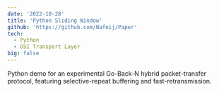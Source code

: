```yaml
---
date: '2022-10-28'
title: 'Python Sliding Window'
github: 'https://github.com/Nafeij/Paper'
tech:
  - Python
  - OSI Transport Layer
big: false
---
```


Python demo for an experimental Go-Back-N hybrid packet-transfer protocol, featuring selective-repeat buffering and fast-retransmission.